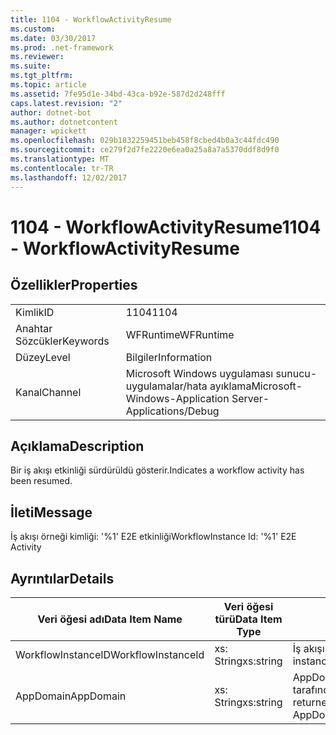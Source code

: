 ```yaml
---
title: 1104 - WorkflowActivityResume
ms.custom: 
ms.date: 03/30/2017
ms.prod: .net-framework
ms.reviewer: 
ms.suite: 
ms.tgt_pltfrm: 
ms.topic: article
ms.assetid: 7fe95d1e-34bd-43ca-b92e-587d2d248fff
caps.latest.revision: "2"
author: dotnet-bot
ms.author: dotnetcontent
manager: wpickett
ms.openlocfilehash: 029b1832259451beb458f8cbed4b0a3c44fdc490
ms.sourcegitcommit: ce279f2d7fe2220e6ea0a25a8a7a5370ddf8d9f0
ms.translationtype: MT
ms.contentlocale: tr-TR
ms.lasthandoff: 12/02/2017
---
```

# <a name="1104---workflowactivityresume"></a><span data-ttu-id="c8c24-102">1104 - WorkflowActivityResume</span><span class="sxs-lookup"><span data-stu-id="c8c24-102">1104 - WorkflowActivityResume</span></span>
## <a name="properties"></a><span data-ttu-id="c8c24-103">Özellikler</span><span class="sxs-lookup"><span data-stu-id="c8c24-103">Properties</span></span>  
  
|||  
|-|-|  
|<span data-ttu-id="c8c24-104">Kimlik</span><span class="sxs-lookup"><span data-stu-id="c8c24-104">ID</span></span>|<span data-ttu-id="c8c24-105">1104</span><span class="sxs-lookup"><span data-stu-id="c8c24-105">1104</span></span>|  
|<span data-ttu-id="c8c24-106">Anahtar Sözcükler</span><span class="sxs-lookup"><span data-stu-id="c8c24-106">Keywords</span></span>|<span data-ttu-id="c8c24-107">WFRuntime</span><span class="sxs-lookup"><span data-stu-id="c8c24-107">WFRuntime</span></span>|  
|<span data-ttu-id="c8c24-108">Düzey</span><span class="sxs-lookup"><span data-stu-id="c8c24-108">Level</span></span>|<span data-ttu-id="c8c24-109">Bilgiler</span><span class="sxs-lookup"><span data-stu-id="c8c24-109">Information</span></span>|  
|<span data-ttu-id="c8c24-110">Kanal</span><span class="sxs-lookup"><span data-stu-id="c8c24-110">Channel</span></span>|<span data-ttu-id="c8c24-111">Microsoft Windows uygulaması sunucu-uygulamalar/hata ayıklama</span><span class="sxs-lookup"><span data-stu-id="c8c24-111">Microsoft-Windows-Application Server-Applications/Debug</span></span>|  
  
## <a name="description"></a><span data-ttu-id="c8c24-112">Açıklama</span><span class="sxs-lookup"><span data-stu-id="c8c24-112">Description</span></span>  
 <span data-ttu-id="c8c24-113">Bir iş akışı etkinliği sürdürüldü gösterir.</span><span class="sxs-lookup"><span data-stu-id="c8c24-113">Indicates a workflow activity has been resumed.</span></span>  
  
## <a name="message"></a><span data-ttu-id="c8c24-114">İleti</span><span class="sxs-lookup"><span data-stu-id="c8c24-114">Message</span></span>  
 <span data-ttu-id="c8c24-115">İş akışı örneği kimliği: '%1' E2E etkinliği</span><span class="sxs-lookup"><span data-stu-id="c8c24-115">WorkflowInstance Id: '%1' E2E Activity</span></span>  
  
## <a name="details"></a><span data-ttu-id="c8c24-116">Ayrıntılar</span><span class="sxs-lookup"><span data-stu-id="c8c24-116">Details</span></span>  
  
|<span data-ttu-id="c8c24-117">Veri öğesi adı</span><span class="sxs-lookup"><span data-stu-id="c8c24-117">Data Item Name</span></span>|<span data-ttu-id="c8c24-118">Veri öğesi türü</span><span class="sxs-lookup"><span data-stu-id="c8c24-118">Data Item Type</span></span>|<span data-ttu-id="c8c24-119">Açıklama</span><span class="sxs-lookup"><span data-stu-id="c8c24-119">Description</span></span>|  
|--------------------|--------------------|-----------------|  
|<span data-ttu-id="c8c24-120">WorkflowInstanceID</span><span class="sxs-lookup"><span data-stu-id="c8c24-120">WorkflowInstanceId</span></span>|<span data-ttu-id="c8c24-121">xs: String</span><span class="sxs-lookup"><span data-stu-id="c8c24-121">xs:string</span></span>|<span data-ttu-id="c8c24-122">İş akışı örneği kimliği.</span><span class="sxs-lookup"><span data-stu-id="c8c24-122">The workflow instance id.</span></span>|  
|<span data-ttu-id="c8c24-123">AppDomain</span><span class="sxs-lookup"><span data-stu-id="c8c24-123">AppDomain</span></span>|<span data-ttu-id="c8c24-124">xs: String</span><span class="sxs-lookup"><span data-stu-id="c8c24-124">xs:string</span></span>|<span data-ttu-id="c8c24-125">AppDomain.CurrentDomain.FriendlyName tarafından döndürülen dize.</span><span class="sxs-lookup"><span data-stu-id="c8c24-125">The string returned by AppDomain.CurrentDomain.FriendlyName.</span></span>|
